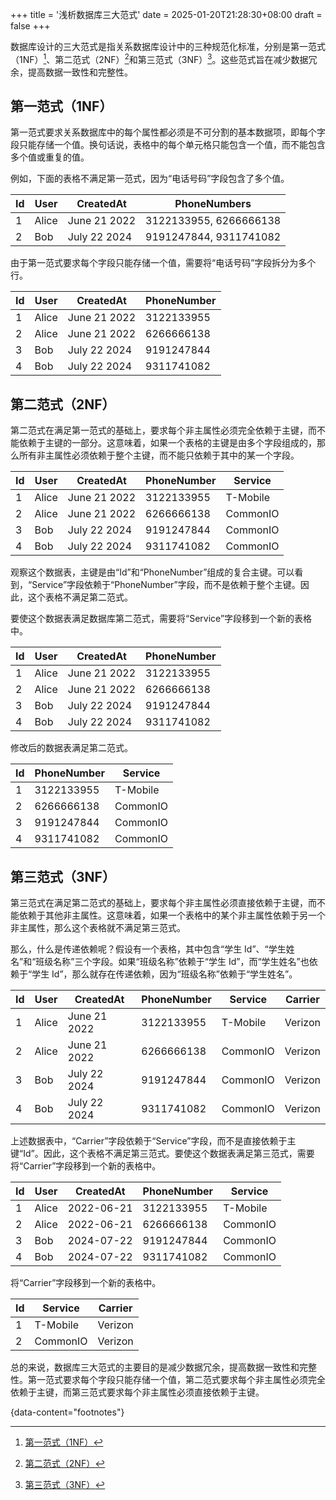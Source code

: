 +++
title = '浅析数据库三大范式'
date = 2025-01-20T21:28:30+08:00
draft = false
+++

数据库设计的三大范式是指关系数据库设计中的三种规范化标准，分别是第一范式（1NF）[^1]、第二范式（2NF）[^2]和第三范式（3NF）[^3]。这些范式旨在减少数据冗余，提高数据一致性和完整性。

## 第一范式（1NF）

第一范式要求关系数据库中的每个属性都必须是不可分割的基本数据项，即每个字段只能存储一个值。换句话说，表格中的每个单元格只能包含一个值，而不能包含多个值或重复的值。

例如，下面的表格不满足第一范式，因为“电话号码”字段包含了多个值。

| Id  | User  | CreatedAt    | PhoneNumbers           |
| --- | ----- | ------------ | ---------------------- |
| 1   | Alice | June 21 2022 | 3122133955, 6266666138 |
| 2   | Bob   | July 22 2024 | 9191247844, 9311741082 |

由于第一范式要求每个字段只能存储一个值，需要将“电话号码”字段拆分为多个行。

| Id  | User  | CreatedAt    | PhoneNumber |
| --- | ----- | ------------ | ----------- |
| 1   | Alice | June 21 2022 | 3122133955  |
| 2   | Alice | June 21 2022 | 6266666138  |
| 3   | Bob   | July 22 2024 | 9191247844  |
| 4   | Bob   | July 22 2024 | 9311741082  |

## 第二范式（2NF）

第二范式在满足第一范式的基础上，要求每个非主属性必须完全依赖于主键，而不能依赖于主键的一部分。这意味着，如果一个表格的主键是由多个字段组成的，那么所有非主属性必须依赖于整个主键，而不能只依赖于其中的某一个字段。

| Id  | User  | CreatedAt    | PhoneNumber | Service  |
| --- | ----- | ------------ | ----------- | -------- |
| 1   | Alice | June 21 2022 | 3122133955  | T-Mobile |
| 2   | Alice | June 21 2022 | 6266666138  | CommonIO |
| 3   | Bob   | July 22 2024 | 9191247844  | CommonIO |
| 4   | Bob   | July 22 2024 | 9311741082  | CommonIO |

观察这个数据表，主键是由“Id”和“PhoneNumber”组成的复合主键。可以看到，“Service”字段依赖于“PhoneNumber”字段，而不是依赖于整个主键。因此，这个表格不满足第二范式。

要使这个数据表满足数据库第二范式，需要将“Service”字段移到一个新的表格中。

| Id  | User  | CreatedAt    | PhoneNumber |
| --- | ----- | ------------ | ----------- |
| 1   | Alice | June 21 2022 | 3122133955  |
| 2   | Alice | June 21 2022 | 6266666138  |
| 3   | Bob   | July 22 2024 | 9191247844  |
| 4   | Bob   | July 22 2024 | 9311741082  |

修改后的数据表满足第二范式。

| Id  | PhoneNumber | Service  |
| --- | ----------- | -------- |
| 1   | 3122133955  | T-Mobile |
| 2   | 6266666138  | CommonIO |
| 3   | 9191247844  | CommonIO |
| 4   | 9311741082  | CommonIO |

## 第三范式（3NF）

第三范式在满足第二范式的基础上，要求每个非主属性必须直接依赖于主键，而不能依赖于其他非主属性。这意味着，如果一个表格中的某个非主属性依赖于另一个非主属性，那么这个表格就不满足第三范式。

那么，什么是传递依赖呢？假设有一个表格，其中包含“学生 Id”、“学生姓名”和“班级名称”三个字段。如果“班级名称”依赖于“学生 Id”，而“学生姓名”也依赖于“学生 Id”，那么就存在传递依赖，因为“班级名称”依赖于“学生姓名”。

| Id  | User  | CreatedAt    | PhoneNumber | Service  | Carrier |
| --- | ----- | ------------ | ----------- | -------- | ------- |
| 1   | Alice | June 21 2022 | 3122133955  | T-Mobile | Verizon |
| 2   | Alice | June 21 2022 | 6266666138  | CommonIO | Verizon |
| 3   | Bob   | July 22 2024 | 9191247844  | CommonIO | Verizon |
| 4   | Bob   | July 22 2024 | 9311741082  | CommonIO | Verizon |

上述数据表中，“Carrier”字段依赖于“Service”字段，而不是直接依赖于主键“Id”。因此，这个表格不满足第三范式。要使这个数据表满足第三范式，需要将“Carrier”字段移到一个新的表格中。

| Id  | User  | CreatedAt  | PhoneNumber | Service  |
| --- | ----- | ---------- | ----------- | -------- |
| 1   | Alice | 2022-06-21 | 3122133955  | T-Mobile |
| 2   | Alice | 2022-06-21 | 6266666138  | CommonIO |
| 3   | Bob   | 2024-07-22 | 9191247844  | CommonIO |
| 4   | Bob   | 2024-07-22 | 9311741082  | CommonIO |

将“Carrier”字段移到一个新的表格中。

| Id  | Service  | Carrier |
| --- | -------- | ------- |
| 1   | T-Mobile | Verizon |
| 2   | CommonIO | Verizon |

总的来说，数据库三大范式的主要目的是减少数据冗余，提高数据一致性和完整性。第一范式要求每个字段只能存储一个值，第二范式要求每个非主属性必须完全依赖于主键，而第三范式要求每个非主属性必须直接依赖于主键。

{data-content="footnotes"}
[^1]: [第一范式（1NF）](https://en.wikipedia.org/wiki/First_normal_form)
[^2]: [第二范式（2NF）](https://en.wikipedia.org/wiki/Second_normal_form)
[^3]: [第三范式（3NF）](https://en.wikipedia.org/wiki/Third_normal_form)
